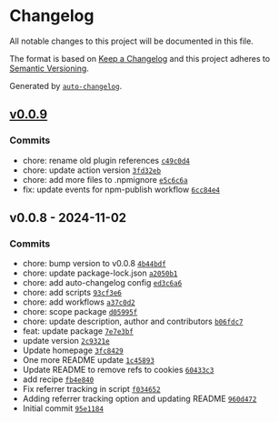# Changelog

All notable changes to this project will be documented in this file.

The format is based on [Keep a Changelog](https://keepachangelog.com/en/1.0.0/)
and this project adheres to [Semantic Versioning](https://semver.org/spec/v2.0.0.html).

Generated by [`auto-changelog`](https://github.com/CookPete/auto-changelog).

## [v0.0.9](https://github.com/dnwjn/gatsby-plugin-plausible/compare/v0.0.8...v0.0.9)

### Commits

- chore: rename old plugin references [`c49c0d4`](https://github.com/dnwjn/gatsby-plugin-plausible/commit/c49c0d4d1a52e440cf35171c95cd5487310e4bb8)
- chore: update action version [`3fd32eb`](https://github.com/dnwjn/gatsby-plugin-plausible/commit/3fd32ebbe0f9efa1c73e9bdc281faa0cd772c0c6)
- chore: add more files to .npmignore [`e5c6c6a`](https://github.com/dnwjn/gatsby-plugin-plausible/commit/e5c6c6adfc406b7c1345652cf0f2b831e31f1b07)
- fix: update events for npm-publish workflow [`6cc84e4`](https://github.com/dnwjn/gatsby-plugin-plausible/commit/6cc84e4122590e646a9d1770ed0df4f560699504)

## v0.0.8 - 2024-11-02

### Commits

- chore: bump version to v0.0.8 [`4b44bdf`](https://github.com/dnwjn/gatsby-plugin-plausible/commit/4b44bdf79f3ea7c7f8338354de7caf2619ee50dc)
- chore: update package-lock.json [`a2050b1`](https://github.com/dnwjn/gatsby-plugin-plausible/commit/a2050b1d266dd4a1c9770a4396c96dbdd38574c8)
- chore: add auto-changelog config [`ed3c6a6`](https://github.com/dnwjn/gatsby-plugin-plausible/commit/ed3c6a68e95dec3494e0f236a016924e93a427f2)
- chore: add scripts [`93cf3e6`](https://github.com/dnwjn/gatsby-plugin-plausible/commit/93cf3e64a632bf7a493743430c9406aa8ce73f84)
- chore: add workflows [`a37c0d2`](https://github.com/dnwjn/gatsby-plugin-plausible/commit/a37c0d2a62ab068b879c4ca4458cabeb547fc5ae)
- chore: scope package [`d05995f`](https://github.com/dnwjn/gatsby-plugin-plausible/commit/d05995f633b7bd424bf1b7890b61b54647d2de98)
- chore: update description, author and contributors [`b06fdc7`](https://github.com/dnwjn/gatsby-plugin-plausible/commit/b06fdc77dae8c6a23b28a473cdc5843f91e1d0f2)
- feat: update package [`7e7e3bf`](https://github.com/dnwjn/gatsby-plugin-plausible/commit/7e7e3bfe4819489e7502b7ab97f2b50368c1fe2e)
- update version [`2c9321e`](https://github.com/dnwjn/gatsby-plugin-plausible/commit/2c9321e47429afb3a80a637b8165b54151b7eac8)
- Update homepage [`3fc8429`](https://github.com/dnwjn/gatsby-plugin-plausible/commit/3fc84297342a6da90b12dbaa4411ce0fc8ce82ab)
- One more README update [`1c45893`](https://github.com/dnwjn/gatsby-plugin-plausible/commit/1c458938f2d120576b226e1cf62511a5d277f89b)
- Update README to remove refs to cookies [`60433c3`](https://github.com/dnwjn/gatsby-plugin-plausible/commit/60433c31b836d4e24bf8c59685c080c1857d8dba)
- add recipe [`fb4e840`](https://github.com/dnwjn/gatsby-plugin-plausible/commit/fb4e840d70f3c51347cf04b73dda658c29c33b94)
- Fix referrer tracking in script [`f034652`](https://github.com/dnwjn/gatsby-plugin-plausible/commit/f0346526b46471f2bffbbf78d632927555daf698)
- Adding referrer tracking option and updating README [`960d472`](https://github.com/dnwjn/gatsby-plugin-plausible/commit/960d4726a4100f8255746cfff984726958fab58c)
- Initial commit [`95e1184`](https://github.com/dnwjn/gatsby-plugin-plausible/commit/95e11846c97e032e6b8f00456f2ad9e7f87d653e)
